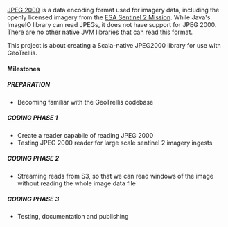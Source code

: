 [JPEG 2000](https://jpeg.org/jpeg2000/) is a data encoding format used for imagery data, including the openly licensed imagery from the [ESA Sentinel 2 Mission](http://www.esa.int/Our_Activities/Observing_the_Earth/Copernicus/Sentinel-2). While Java's ImageIO library can read JPEGs, it does not have support for JPEG 2000. There are no other native JVM libraries that can read this format.

This project is about creating a Scala-native JPEG2000 library for use with GeoTrellis.

#### Milestones

##### PREPARATION

- Becoming familiar with the GeoTrellis codebase

##### CODING PHASE 1

- Create a reader capabile of reading JPEG 2000
- Testing JPEG 2000 reader for large scale sentinel 2 imagery ingests

##### CODING PHASE 2

- Streaming reads from S3, so that we can read windows of the image without reading the whole image data file

##### CODING PHASE 3

- Testing, documentation and publishing
